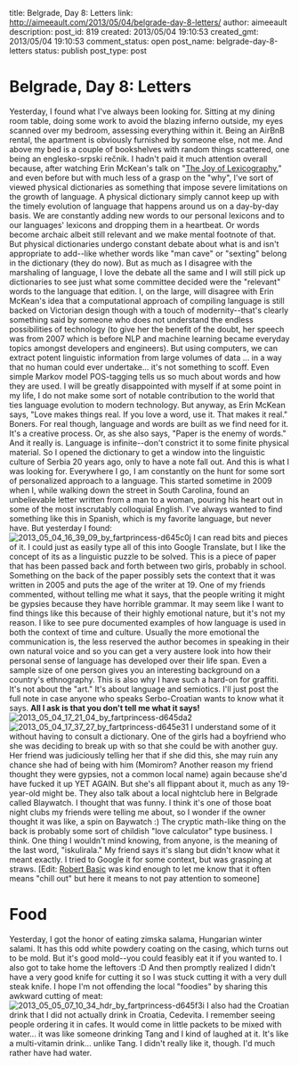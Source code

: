 title: Belgrade, Day 8: Letters
link: http://aimeeault.com/2013/05/04/belgrade-day-8-letters/
author: aimeeault
description: 
post_id: 819
created: 2013/05/04 19:10:53
created_gmt: 2013/05/04 19:10:53
comment_status: open
post_name: belgrade-day-8-letters
status: publish
post_type: post

# Belgrade, Day 8: Letters

Yesterday, I found what I've always been looking for. Sitting at my dining room table, doing some work to avoid the blazing inferno outside, my eyes scanned over my bedroom, assessing everything within it. Being an AirBnB rental, the apartment is obviously furnished by someone else, not me. And above my bed is a couple of bookshelves with random things scattered, one being an englesko-srpski rečnik.  I hadn't paid it much attention overall because, after watching Erin McKean's talk on "[The Joy of Lexicography](http://www.youtube.com/watch?v=J4VzuWmN8zY)," and even before but with much less of a grasp on the "why", I've sort of viewed physical dictionaries as something that impose severe limitations on the growth of language. A physical dictionary simply cannot keep up with the timely evolution of language that happens around us on a day-by-day basis. We are constantly adding new words to our personal lexicons and to our languages' lexicons and dropping them in a heartbeat. Or words become archaic albeit still relevant and we make mental footnote of that. But physical dictionaries undergo constant debate about what is and isn't appropriate to add--like whether words like "man cave" or "sexting" belong in the dictionary (they do now). But as much as I disagree with the marshaling of language, I love the debate all the same and I will still pick up dictionaries to see just what some committee decided were the "relevant" words to the language that edition. I, on the large, will disagree with Erin McKean's idea that a computational approach of compiling language is still backed on Victorian design though with a touch of modernity--that's clearly something said by someone who does not understand the endless possibilities of technology (to give her the benefit of the doubt, her speech was from 2007 which is before NLP and machine learning became everyday topics amongst developers and engineers). But using computers, we can extract potent linguistic information from large volumes of data ... in a way that no human could ever undertake... it's not something to scoff. Even simple Markov model POS-tagging tells us so much about words and how they are used. I will be greatly disappointed with myself if at some point in my life, I do not make some sort of notable contribution to the world that ties language evolution to modern technology. But anyway, as Erin McKean says, "Love makes things real. If you love a word, use it. That makes it real." Boners. For real though, language and words are built as we find need for it. It's a creative process. Or, as she also says, "Paper is the enemy of words." And it really is. Language is infinite--don't constrict it to some finite physical material. So I opened the dictionary to get a window into the linguistic culture of Serbia 20 years ago, only to have a note fall out. And this is what I was looking for. Everywhere I go, I am constantly on the hunt for some sort of personalized approach to a language. This started sometime in 2009 when I, while walking down the street in South Carolina, found an unbelievable letter written from a man to a woman, pouring his heart out in some of the most inscrutably colloquial English. I've always wanted to find something like this in Spanish, which is my favorite language, but never have. But yesterday I found: ![2013_05_04_16_39_09_by_fartprincess-d645c0j](https://s3.amazonaws.com/aimeeault.com/2013_05_04_16_39_09_by_fartprincess-d645c0j.jpg) I can read bits and pieces of it. I could just as easily type all of this into Google Translate, but I like the concept of its as a linguistic puzzle to be solved. This is a piece of paper that has been passed back and forth between two girls, probably in school. Something on the back of the paper possibly sets the context that it was written in 2005 and puts the age of the writer at 19. One of my friends commented, without telling me what it says, that the people writing it might be gypsies because they have horrible grammar. It may seem like I want to find things like this because of their highly emotional nature, but it's not my reason. I like to see pure documented examples of how language is used in both the context of time and culture. Usually the more emotional the communication is, the less reserved the author becomes in speaking in their own natural voice and so you can get a very austere look into how their personal sense of language has developed over their life span. Even a sample size of one person gives you an interesting background on a country's ethnography. This is also why I have such a hard-on for graffiti. It's not about the "art." It's about language and semiotics. I'll just post the full note in case anyone who speaks Serbo-Croatian wants to know what it says. **All I ask is that you don't tell me what it says!** ![2013_05_04_17_21_04_by_fartprincess-d645da2](https://s3.amazonaws.com/aimeeault.com/2013_05_04_17_21_04_by_fartprincess-d645da2.jpg) ![2013_05_04_17_37_27_by_fartprincess-d645e31](https://s3.amazonaws.com/aimeeault.com/2013_05_04_17_37_27_by_fartprincess-d645e31.jpg) I understand some of it without having to consult a dictionary. One of the girls had a boyfriend who she was deciding to break up with so that she could be with another guy. Her friend was judiciously telling her that if she did this, she may ruin any chance she had of being with him (Momirom? Another reason my friend thought they were gypsies, not a common local name) again because she'd have fucked it up YET AGAIN. But she's all flippant about it, much as any 19-year-old might be. They also talk about a local nightclub here in Belgrade called Blaywatch. I thought that was funny. I think it's one of those boat night clubs my friends were telling me about, so I wonder if the owner thought it was like, a spin on Baywatch :) The cryptic math-like thing on the back is probably some sort of childish "love calculator" type business. I think. One thing I wouldn't mind knowing, from anyone, is the meaning of the last word, "iskulirala." My friend says it's slang but didn't know what it meant exactly. I tried to Google it for some context, but was grasping at straws. [Edit: [Robert Basic](https://twitter.com/robertbasic) was kind enough to let me know that it often means "chill out" but here it means to not pay attention to someone] 

# Food

Yesterday, I got the honor of eating zimska salama, Hungarian winter salami. It has this odd white powdery coating on the casing, which turns out to be mold. But it's good mold--you could feasibly eat it if you wanted to. I also got to take home the leftovers :D And then promptly realized I didn't have a very good knife for cutting it so I was stuck cutting it with a very dull steak knife. I hope I'm not offending the local "foodies" by sharing this awkward cutting of meat: ![2013_05_05_07_10_34_hdr_by_fartprincess-d645f3i](https://s3.amazonaws.com/aimeeault.com/2013_05_05_07_10_34_hdr_by_fartprincess-d645f3i.jpg) I also had the Croatian drink that I did not actually drink in Croatia, Cedevita. I remember seeing people ordering it in cafes. It would come in little packets to be mixed with water... it was like someone drinking Tang and I kind of laughed at it. It's like a multi-vitamin drink... unlike Tang. I didn't really like it, though. I'd much rather have had water.